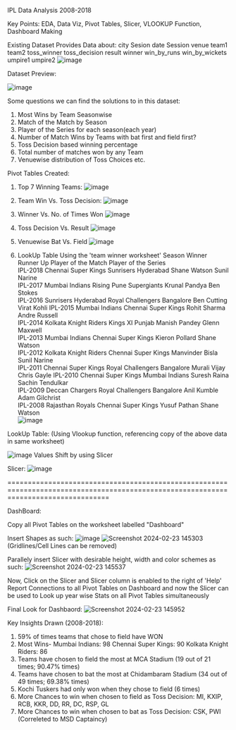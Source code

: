 IPL Data Analysis
2008-2018

Key Points: EDA, Data Viz, Pivot Tables, Slicer, VLOOKUP Function, Dashboard Making

Existing Dataset Provides Data about:
city	Sesion	date	Session	venue	team1	team2	toss_winner	toss_decision	result	winner	win_by_runs	win_by_wickets	umpire1	umpire2
![image](https://github.com/Joshiakshaj/IPL_Data_Analysis/assets/129145776/644d0c3a-1d3a-4f7e-9950-74daa0834736)

Dataset Preview:

![image](https://github.com/Joshiakshaj/IPL_Data_Analysis/assets/129145776/5d5ea2fe-c037-4337-989a-d350f4a8d0c3)

Some questions we can find the solutions to in this dataset:
1. Most Wins by Team Seasonwise
2. Match of the Match by Season
3. Player of the Series for each season(each year)
4. Number of Match Wins by Teams with bat first and field first?
5. Toss Decision based winning percentage
6. Total number of matches won by any Team
7. Venuewise distribution of Toss Choices etc.

Pivot Tables Created:
1. Top 7 Winning Teams:
   ![image](https://github.com/Joshiakshaj/IPL_Data_Analysis/assets/129145776/b11290bd-8b2e-4008-985d-ccfb04dd74de)

2. Team Win Vs. Toss Decision:
   ![image](https://github.com/Joshiakshaj/IPL_Data_Analysis/assets/129145776/0acb8341-caa3-4a9d-9021-7aa62626c820)

3. Winner Vs. No. of Times Won
   ![image](https://github.com/Joshiakshaj/IPL_Data_Analysis/assets/129145776/776cd456-d25a-44b0-9d29-5edcafbcfb4d)

4. Toss Decision Vs. Result
   ![image](https://github.com/Joshiakshaj/IPL_Data_Analysis/assets/129145776/f78c2895-4e7b-44c2-bbf0-f8236ac71483)

5. Venuewise Bat Vs. Field
   ![image](https://github.com/Joshiakshaj/IPL_Data_Analysis/assets/129145776/fcf70623-f24f-43a5-a923-dd7d79d6e7bb)

6. LookUp Table
   Using the 'team winner worksheet'
   Season	Winner	Runner Up	Player of the Match	Player of the Series	
IPL-2018	Chennai Super Kings	Sunrisers Hyderabad	Shane Watson	Sunil Narine	
IPL-2017	Mumbai Indians	Rising Pune Supergiants	Krunal Pandya	Ben Stokes	
IPL-2016	Sunrisers Hyderabad	Royal Challengers Bangalore	Ben Cutting	Virat Kohli	
IPL-2015	Mumbai Indians	Chennai Super Kings	Rohit Sharma	Andre Russell	
IPL-2014	Kolkata Knight Riders	Kings XI Punjab	Manish Pandey	Glenn Maxwell	
IPL-2013	Mumbai Indians	Chennai Super Kings	Kieron Pollard	Shane Watson	
IPL-2012	Kolkata Knight Riders	Chennai Super Kings	Manvinder Bisla	Sunil Narine	
IPL-2011	Chennai Super Kings	Royal Challengers Bangalore	Murali Vijay	Chris Gayle	
IPL-2010	Chennai Super Kings	Mumbai Indians	Suresh Raina	Sachin Tendulkar	
IPL-2009	Deccan Chargers	Royal Challengers Bangalore	Anil Kumble	Adam Gilchrist	
IPL-2008	Rajasthan Royals	Chennai Super Kings	Yusuf Pathan	Shane Watson	
![image](https://github.com/Joshiakshaj/IPL_Data_Analysis/assets/129145776/7d8ae663-efcc-4430-b96b-c99ad081a764)

LookUp Table: (Using Vlookup function, referencing copy of the above data in same worksheet)

![image](https://github.com/Joshiakshaj/IPL_Data_Analysis/assets/129145776/d30a6d95-5472-41ed-a019-7c55d9b561a9)
Values Shift by using Slicer

Slicer: ![image](https://github.com/Joshiakshaj/IPL_Data_Analysis/assets/129145776/b7a623f5-5899-4968-9d49-48aae3f528dd)

=====================================================================================================================================

DashBoard:

Copy all Pivot Tables on the worksheet labelled "Dashboard"

Insert Shapes as such: ![image](https://github.com/Joshiakshaj/IPL_Data_Analysis/assets/129145776/2d925e6f-0adf-4efc-844a-3084dc3c754d)
![Screenshot 2024-02-23 145303](https://github.com/Joshiakshaj/IPL_Data_Analysis/assets/129145776/e4e3dc52-af40-4e76-b816-00d30e8a8ba0)
(Gridlines/Cell Lines can be removed)

Parallely insert Slicer with desirable height, width and color schemes as such:
![Screenshot 2024-02-23 145537](https://github.com/Joshiakshaj/IPL_Data_Analysis/assets/129145776/b4f28fc3-5fa5-458c-bdca-a3318e130296)

Now, Click on the Slicer and Slicer column is enabled to the right of 'Help'
Report Connections to all Pivot Tables on Dashboard and now the Slicer can be used
to Look up year wise Stats on all Pivot Tables simultaneously

Final Look for Dashbaord:
![Screenshot 2024-02-23 145952](https://github.com/Joshiakshaj/IPL_Data_Analysis/assets/129145776/d8afe116-4018-4582-87eb-00d9e131251d)

Key Insights Drawn (2008-2018):
1. 59% of times teams that chose to field have WON
2. Most Wins- Mumbai Indians: 98
   Chennai Super Kings: 90
   Kolkata Knight Riders: 86
3. Teams have chosen to field the most at MCA Stadium (19 out of 21 times; 90.47% times)   
4. Teams have chosen to bat the most at Chidambaram Stadium (34 out of 49 times; 69.38% times)
5. Kochi Tuskers had only won when they chose to field (6 times)
6. More Chances to win when chosen to field as Toss Decision: MI, KXIP, RCB, KKR, DD, RR, DC, RSP, GL
7. More Chances to win when chosen to bat as Toss Decision: CSK, PWI (Correleted to MSD Captaincy)





    
   
   

   

   
   




